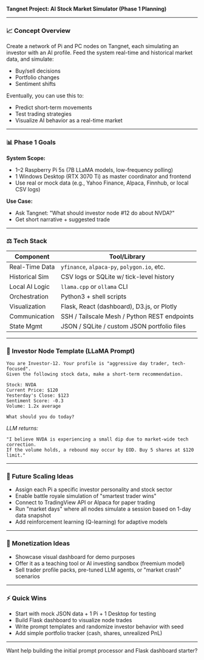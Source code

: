 **Tangnet Project: AI Stock Market Simulator (Phase 1 Planning)**

---

### 📈 Concept Overview

Create a network of Pi and PC nodes on Tangnet, each simulating an investor with an AI profile. Feed the system real-time and historical market data, and simulate:

* Buy/sell decisions
* Portfolio changes
* Sentiment shifts

Eventually, you can use this to:

* Predict short-term movements
* Test trading strategies
* Visualize AI behavior as a real-time market

---

### 📊 Phase 1 Goals

**System Scope:**

* 1–2 Raspberry Pi 5s (7B LLaMA models, low-frequency polling)
* 1 Windows Desktop (RTX 3070 Ti) as master coordinator and frontend
* Use real or mock data (e.g., Yahoo Finance, Alpaca, Finnhub, or local CSV logs)

**Use Case:**

* Ask Tangnet: "What should investor node #12 do about NVDA?"
* Get short narrative + suggested trade

---

### ⚖️ Tech Stack

| Component      | Tool/Library                                 |
| -------------- | -------------------------------------------- |
| Real-Time Data | `yfinance`, `alpaca-py`, `polygon.io`, etc.  |
| Historical Sim | CSV logs or SQLite w/ tick-level history     |
| Local AI Logic | `llama.cpp` or `ollama` CLI                  |
| Orchestration  | Python3 + shell scripts                      |
| Visualization  | Flask, React (dashboard), D3.js, or Plotly   |
| Communication  | SSH / Tailscale Mesh / Python REST endpoints |
| State Mgmt     | JSON / SQLite / custom JSON portfolio files  |

---

### 🎡 Investor Node Template (LLaMA Prompt)

```text
You are Investor-12. Your profile is "aggressive day trader, tech-focused".
Given the following stock data, make a short-term recommendation.

Stock: NVDA
Current Price: $120
Yesterday's Close: $123
Sentiment Score: -0.3
Volume: 1.2x average

What should you do today?
```

*LLM returns:*

```text
"I believe NVDA is experiencing a small dip due to market-wide tech correction.
If the volume holds, a rebound may occur by EOD. Buy 5 shares at $120 limit."
```

---

### 🚀 Future Scaling Ideas

* Assign each Pi a specific investor personality and stock sector
* Enable battle royale simulation of "smartest trader wins"
* Connect to TradingView API or Alpaca for paper trading
* Run "market days" where all nodes simulate a session based on 1-day data snapshot
* Add reinforcement learning (Q-learning) for adaptive models

---

### 💎 Monetization Ideas

* Showcase visual dashboard for demo purposes
* Offer it as a teaching tool or AI investing sandbox (freemium model)
* Sell trader profile packs, pre-tuned LLM agents, or "market crash" scenarios

---

### ⚡ Quick Wins

* Start with mock JSON data + 1 Pi + 1 Desktop for testing
* Build Flask dashboard to visualize node trades
* Write prompt templates and randomize investor behavior with seed
* Add simple portfolio tracker (cash, shares, unrealized PnL)

---

Want help building the initial prompt processor and Flask dashboard starter?
